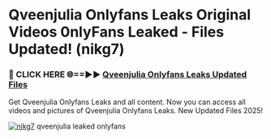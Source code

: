 # Qveenjulia Onlyfans Leaks Original Videos 0nlyFans Leaked - Files Updated! (nikg7)

<h3>🔴 CLICK HERE 🌐==►► <a href="https://tinyurl.com/3hn5wdd3" rel="nofollow">Qveenjulia Onlyfans Leaks Updated Files</a></h3>

Get Qveenjulia Onlyfans Leaks and all content. Now you can access all videos and pictures of Qveenjulia Onlyfans Leaks. New Updated Files 2025!

[![nikg7](https://i.imgur.com/4HnBqBT.gif)](https://tinyurl.com/3hn5wdd3)
qveenjulia leaked onlyfans